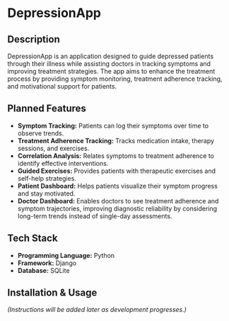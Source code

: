 # DepressionApp

## Description
DepressionApp is an application designed to guide depressed patients through their illness while assisting doctors in tracking symptoms and improving treatment strategies. The app aims to enhance the treatment process by providing symptom monitoring, treatment adherence tracking, and motivational support for patients.

## Planned Features
- **Symptom Tracking:** Patients can log their symptoms over time to observe trends.
- **Treatment Adherence Tracking:** Tracks medication intake, therapy sessions, and exercises.
- **Correlation Analysis:** Relates symptoms to treatment adherence to identify effective interventions.
- **Guided Exercises:** Provides patients with therapeutic exercises and self-help strategies.
- **Patient Dashboard:** Helps patients visualize their symptom progress and stay motivated.
- **Doctor Dashboard:** Enables doctors to see treatment adherence and symptom trajectories, improving diagnostic reliability by considering long-term trends instead of single-day assessments.

## Tech Stack
- **Programming Language:** Python
- **Framework:** Django
- **Database:** SQLite

## Installation & Usage
*(Instructions will be added later as development progresses.)*

